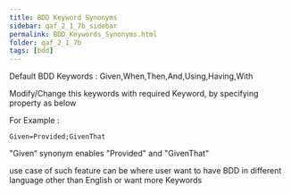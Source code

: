 ```yaml
---
title: BDD Keyword Synonyms
sidebar: qaf_2_1_7b_sidebar
permalink: BDD_Keywords_Synonyms.html
folder: qaf_2_1_7b
tags: [bdd]
---
```


Default BDD Keywords : Given,When,Then,And,Using,Having,With

Modify/Change this keywords with required Keyword, by specifying property as below

For Example :

``` 
Given=Provided;GivenThat
```

"Given“ synonym enables "Provided" and "GivenThat"

use case of such feature can be where user want to have BDD in different language other than English or want more Keywords
